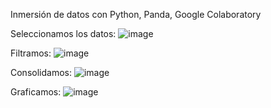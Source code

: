 
Inmersión de datos con Python, Panda, Google Colaboratory 

Seleccionamos los datos:
![image](https://github.com/rafopm/inmersion-datos/assets/5562967/821db617-1dba-4223-834f-d3e010b91800)


Filtramos:
![image](https://github.com/rafopm/inmersion-datos/assets/5562967/8cc147d6-e3b9-4dbd-b35e-bbc8a7aecced)


Consolidamos:
![image](https://github.com/rafopm/inmersion-datos/assets/5562967/5f858238-15ea-41bb-b325-54285867feef)


Graficamos:
![image](https://github.com/rafopm/inmersion-datos/assets/5562967/ddced8c9-daf3-4053-8614-77cd6b7d4b9d)
